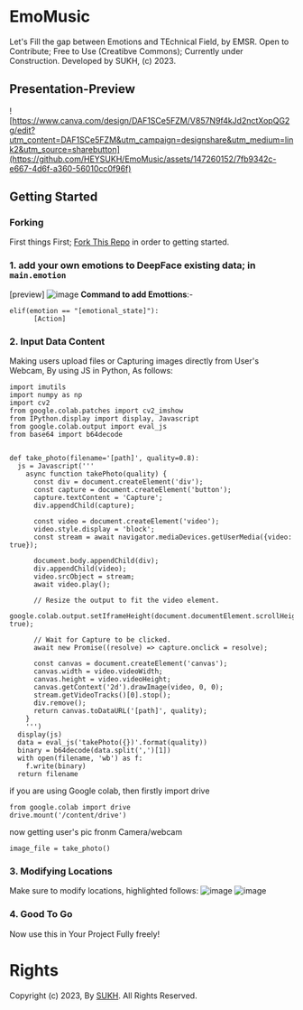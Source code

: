 # EmoMusic
Let's Fill the gap between Emotions and TEchnical Field, by EMSR.
Open to Contribute; Free to Use (Creatibve Commons); Currently under Construction.
Developed by SUKH, (c) 2023.
## Presentation-Preview
![https://www.canva.com/design/DAF1SCe5FZM/V857N9f4kJd2nctXopQG2g/edit?utm_content=DAF1SCe5FZM&utm_campaign=designshare&utm_medium=link2&utm_source=sharebutton](https://github.com/HEYSUKH/EmoMusic/assets/147260152/7fb9342c-e667-4d6f-a360-56010cc0f96f)


## Getting Started
### Forking
First things First; [Fork This Repo](https://github.com/HEYSUKH/EmoMusic/fork) in order to getting started.
### 1. add your own emotions to DeepFace existing data; in ```main.emotion```
[preview]
![image](https://github.com/HEYSUKH/EmoMusic/assets/147260152/50664d36-99af-48b3-b7be-77294ad8c6ea)
**Command to add Emottions**:-
```
elif(emotion == "[emotional_state]"):
      [Action]
```

### 2. Input Data Content
Making users upload files or Capturing images directly from User's Webcam, By using JS in Python, As follows:
```
import imutils
import numpy as np
import cv2
from google.colab.patches import cv2_imshow
from IPython.display import display, Javascript
from google.colab.output import eval_js
from base64 import b64decode


def take_photo(filename='[path]', quality=0.8):
  js = Javascript('''
    async function takePhoto(quality) {
      const div = document.createElement('div');
      const capture = document.createElement('button');
      capture.textContent = 'Capture';
      div.appendChild(capture);

      const video = document.createElement('video');
      video.style.display = 'block';
      const stream = await navigator.mediaDevices.getUserMedia({video: true});

      document.body.appendChild(div);
      div.appendChild(video);
      video.srcObject = stream;
      await video.play();

      // Resize the output to fit the video element.
      google.colab.output.setIframeHeight(document.documentElement.scrollHeight, true);

      // Wait for Capture to be clicked.
      await new Promise((resolve) => capture.onclick = resolve);

      const canvas = document.createElement('canvas');
      canvas.width = video.videoWidth;
      canvas.height = video.videoHeight;
      canvas.getContext('2d').drawImage(video, 0, 0);
      stream.getVideoTracks()[0].stop();
      div.remove();
      return canvas.toDataURL('[path]', quality);
    }
    ''')
  display(js)
  data = eval_js('takePhoto({})'.format(quality))
  binary = b64decode(data.split(',')[1])
  with open(filename, 'wb') as f:
    f.write(binary)
  return filename
```
if you are using Google colab, then firstly import drive
```
from google.colab import drive
drive.mount('/content/drive')
```
now getting user's pic fronm Camera/webcam
```
image_file = take_photo()
```

### 3. Modifying Locations
Make sure to modify locations, highlighted follows:
![image](https://github.com/HEYSUKH/EmoMusic/assets/147260152/cdd8c5b5-3fbf-44a1-b9d8-4b2bd5f21d78)
![image](https://github.com/HEYSUKH/EmoMusic/assets/147260152/79dfaf80-b0bb-4c26-a37d-786547f99c65)

### 4. Good To Go
Now use this in Your Project Fully freely!

# Rights
Copyright (c) 2023, By [SUKH](https://github.com/HEYSUKH). All Rights Reserved.
